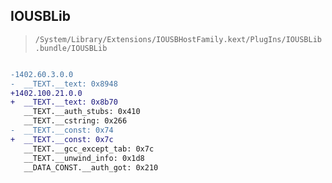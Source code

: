 ## IOUSBLib

> `/System/Library/Extensions/IOUSBHostFamily.kext/PlugIns/IOUSBLib.bundle/IOUSBLib`

```diff

-1402.60.3.0.0
-  __TEXT.__text: 0x8948
+1402.100.21.0.0
+  __TEXT.__text: 0x8b70
   __TEXT.__auth_stubs: 0x410
   __TEXT.__cstring: 0x266
-  __TEXT.__const: 0x74
+  __TEXT.__const: 0x7c
   __TEXT.__gcc_except_tab: 0x7c
   __TEXT.__unwind_info: 0x1d8
   __DATA_CONST.__auth_got: 0x210

```
